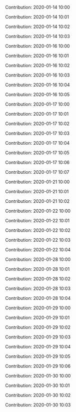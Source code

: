 Contribution: 2020-01-14 10:00

Contribution: 2020-01-14 10:01

Contribution: 2020-01-14 10:02

Contribution: 2020-01-14 10:03

Contribution: 2020-01-16 10:00

Contribution: 2020-01-16 10:01

Contribution: 2020-01-16 10:02

Contribution: 2020-01-16 10:03

Contribution: 2020-01-16 10:04

Contribution: 2020-01-16 10:05

Contribution: 2020-01-17 10:00

Contribution: 2020-01-17 10:01

Contribution: 2020-01-17 10:02

Contribution: 2020-01-17 10:03

Contribution: 2020-01-17 10:04

Contribution: 2020-01-17 10:05

Contribution: 2020-01-17 10:06

Contribution: 2020-01-17 10:07

Contribution: 2020-01-21 10:00

Contribution: 2020-01-21 10:01

Contribution: 2020-01-21 10:02

Contribution: 2020-01-22 10:00

Contribution: 2020-01-22 10:01

Contribution: 2020-01-22 10:02

Contribution: 2020-01-22 10:03

Contribution: 2020-01-22 10:04

Contribution: 2020-01-28 10:00

Contribution: 2020-01-28 10:01

Contribution: 2020-01-28 10:02

Contribution: 2020-01-28 10:03

Contribution: 2020-01-28 10:04

Contribution: 2020-01-29 10:00

Contribution: 2020-01-29 10:01

Contribution: 2020-01-29 10:02

Contribution: 2020-01-29 10:03

Contribution: 2020-01-29 10:04

Contribution: 2020-01-29 10:05

Contribution: 2020-01-29 10:06

Contribution: 2020-01-30 10:00

Contribution: 2020-01-30 10:01

Contribution: 2020-01-30 10:02

Contribution: 2020-01-30 10:03

